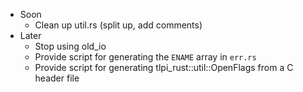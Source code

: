 - Soon
  - Clean up util.rs (split up, add comments)
- Later
  - Stop using old_io
  - Provide script for generating the `ENAME` array in `err.rs`
  - Provide script for generating tlpi_rust::util::OpenFlags from a C header file
